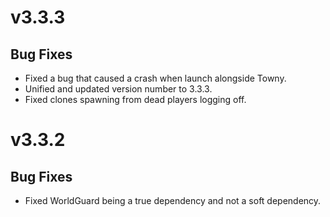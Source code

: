 # v3.3.3

## Bug Fixes
- Fixed a bug that caused a crash when launch alongside Towny.
- Unified and updated version number to 3.3.3.
- Fixed clones spawning from dead players logging off.

# v3.3.2

## Bug Fixes
- Fixed WorldGuard being a true dependency and not a soft dependency.
